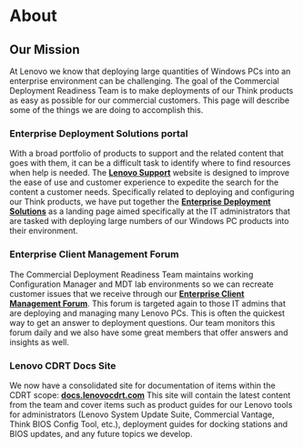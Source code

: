 # About

## Our Mission

At Lenovo we know that deploying large quantities of Windows PCs into an enterprise environment can be challenging.  The goal of the Commercial Deployment Readiness Team is to make deployments of our Think products as easy as possible for our commercial customers.  This page will describe some of the things we are doing to accomplish this.

### Enterprise Deployment Solutions portal

With a broad portfolio of products to support and the related content that goes with them, it can be a difficult task to identify where to find resources when help is needed.  The [**Lenovo Support**](https://pcsupport.lenovo.com) website is designed to improve the ease of use and customer experience to expedite the search for the content a customer needs.  Specifically related to deploying and configuring our Think products, we have put together the [**Enterprise Deployment Solutions**](https://support.lenovo.com/us/en/solutions/ht104232) as a landing page aimed specifically at the IT administrators that are tasked with deploying large numbers of our Windows PC products into their environment.

### Enterprise Client Management Forum

The Commercial Deployment Readiness Team maintains working Configuration Manager and MDT lab environments so we can recreate customer issues that we receive through our [**Enterprise Client Management Forum**](http://forums.lenovo.com/t5/Enterprise-Management-Board/bd-p/sa01_eg). This forum is targeted again to those IT admins that are deploying and managing many Lenovo PCs. This is often the quickest way to get an answer to deployment questions. Our team monitors this forum daily and we also have some great members that offer answers and insights as well.

### Lenovo CDRT Docs Site

We now have a consolidated site for documentation of items within the CDRT scope:  [**docs.lenovocdrt.com**](https://docs.lenovocdrt.com) This site will contain the latest content from the team and cover items such as product guides for our Lenovo tools for administrators (Lenovo System Update Suite, Commercial Vantage, Think BIOS Config Tool, etc.), deployment guides for docking stations and BIOS updates, and any future topics we develop.
